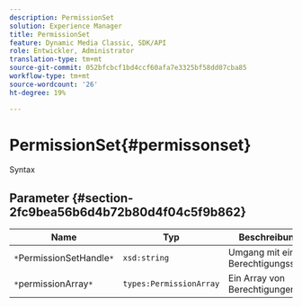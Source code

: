 ```yaml
---
description: PermissionSet
solution: Experience Manager
title: PermissionSet
feature: Dynamic Media Classic, SDK/API
role: Entwickler, Administrator
translation-type: tm+mt
source-git-commit: 052bfcbcf1bd4ccf60afa7e3325bf58dd07cba85
workflow-type: tm+mt
source-wordcount: '26'
ht-degree: 19%

---
```



# PermissionSet{#permissonset}

Syntax

## Parameter {#section-2fc9bea56b6d4b72b80d4f04c5f9b862}

| Name | Typ | Beschreibung |
|---|---|---|
| `*`PermissionSetHandle`*` | `xsd:string` | Umgang mit einem Berechtigungssatz. |
| `*`permissionArray`*` | `types:PermissionArray` | Ein Array von Berechtigungen. |


